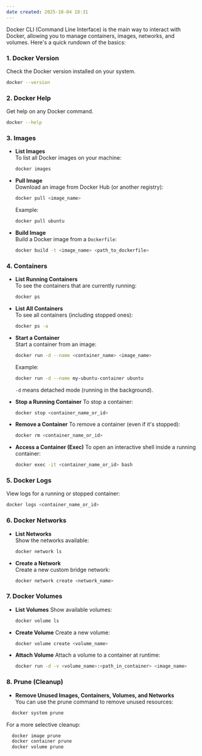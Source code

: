 ```yaml
---
date created: 2025-10-04 18:31
---
```


Docker CLI (Command Line Interface) is the main way to interact with Docker, allowing you to manage containers, images, networks, and volumes. Here's a quick rundown of the basics:

### 1. **Docker Version**

Check the Docker version installed on your system.

```bash
docker --version
```

### 2. **Docker Help**

Get help on any Docker command.

```bash
docker --help
```

### 3. **Images**

- **List Images**\
  To list all Docker images on your machine:

  ```bash
  docker images
  ```

- **Pull Image**\
  Download an image from Docker Hub (or another registry):

  ```bash
  docker pull <image_name>
  ```

  Example:

  ```bash
  docker pull ubuntu
  ```

- **Build Image**\
  Build a Docker image from a `Dockerfile`:

  ```bash
  docker build -t <image_name> <path_to_dockerfile>
  ```

### 4. **Containers**

- **List Running Containers**\
  To see the containers that are currently running:

  ```bash
  docker ps
  ```

- **List All Containers**\
  To see all containers (including stopped ones):

  ```bash
  docker ps -a
  ```

- **Start a Container**\
  Start a container from an image:

  ```bash
  docker run -d --name <container_name> <image_name>
  ```

  Example:

  ```bash
  docker run -d --name my-ubuntu-container ubuntu
  ```

  `-d` means detached mode (running in the background).

- **Stop a Running Container**
  To stop a container:

  ```bash
  docker stop <container_name_or_id>
  ```

- **Remove a Container**
  To remove a container (even if it's stopped):

  ```bash
  docker rm <container_name_or_id>
  ```

- **Access a Container (Exec)**
  To open an interactive shell inside a running container:

  ```bash
  docker exec -it <container_name_or_id> bash
  ```

### 5. **Docker Logs**

View logs for a running or stopped container:

```bash
docker logs <container_name_or_id>
```

### 6. **Docker Networks**

- **List Networks**\
  Show the networks available:

  ```bash
  docker network ls
  ```

- **Create a Network**\
  Create a new custom bridge network:

  ```bash
  docker network create <network_name>
  ```

### 7. **Docker Volumes**

- **List Volumes**
  Show available volumes:

  ```bash
  docker volume ls
  ```

- **Create Volume**
  Create a new volume:

  ```bash
  docker volume create <volume_name>
  ```

- **Attach Volume**
  Attach a volume to a container at runtime:

  ```bash
  docker run -d -v <volume_name>:<path_in_container> <image_name>
  ```

### 8. **Prune (Cleanup)**

- **Remove Unused Images, Containers, Volumes, and Networks**\
  You can use the prune command to remove unused resources:

```bash
  docker system prune
```

  For a more selective cleanup:
```bash
  docker image prune
  docker container prune
  docker volume prune
```

